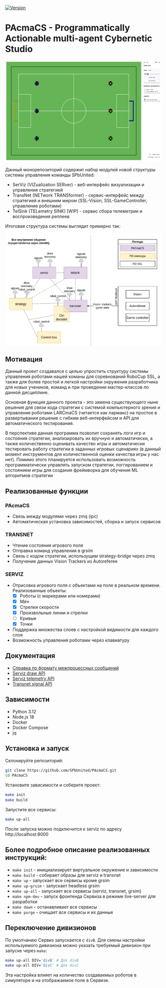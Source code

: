 [![Version](https://img.shields.io/badge/version-v0.20.8-informational)](https://github.com/SPBUnited/serviz/actions/workflows/auto-semver.yml)

# PAcmaCS - Programmatically Actionable multi-agent Cybernetic Studio

![](images/2025-03-29-22-52-41.png)

Данный монорепозиторий содержит набор модулей новой структуры системы управления команды SPbUnited:

- SerViz (VIZualization SERver) - веб-интерфейс визуализации и управления стратегией
- TransNet (NETwork TRANSformer) - сервис-интерфейс между стратегией и внешним миром (SSL-Vision, SSL-GameController, управление роботами)
- TelSink (TELemetry SINK) [WIP] - сервис сбора телеметрии и воспроизведения реплеев

Итоговая структура системы выглядит примерно так:

<!-- ![](images/system_architecture.svg) -->

![](docs/architecture.drawio.png)

## Мотивация

Данный проект создавался с целью упростить структуру системы управления роботами нашей команы для соревнований RoboCup SSL, а также для более простой и легкой настройки окружения разработчика для новых учеников, команд и при проведении мастер-классов по данной дисциплине.

Основная функция данного проекта - это замена существующего ныне решения для связи кода стратегии с системой компьютерного зрения и управления роботами LARCmaCS (читается как лармакс) на простое в развертывании решение с гибким веб-интерфейсом и API для автоматического тестирования.

В перспективе данная программа позволит сохранять логи игр и состояния стратегии, анализировать их вручную и автоматически, а также количественно оценивать качество игры и автоматически тестировать работу стратегии в заданных игровых сценариях (в данный момент инструментов для количественной оценки качества игры у нас нет). Помимо этого планируется использовать возможность программатически управлять запуском стратегии, логгированием и состоянием игры для создания фреймворка для обучения ML алгоритмов стратегии

## Реализованные функции

### PAcmaCS

- Связь между модулями через zmq (ipc)
- Автоматическая установка зависимостей, сборка и запуск сервисов

### TRANSNET

- Чтение состояния игрового поля
- Отправка команд управления в grsim
- Связь с кодом стратегии, использущим strategy-bridge через zmq
- Получение данных Vision Trackers из Autoreferee

### SERVIZ
- Отрисовка игрового поля с объектами на поле в реальном времени. Реализованные объекты:
    - [x] Роботы (с маркерами или номерами)
    - [x] Мяч
    - [x] Стрелки скорости
    - [x] Произвольные линии и стрелки
    - [ ] Кривые
    - [x] Точки
- Поддержка множества слоев с настройкой видимости для каждого слоя
- Возможность управления роботами через клавиатуру

## Документация

- [Справка по формату межпроцессных сообщений](docs/zmq_api_v3.md)
- [Serviz draw API](docs/serviz_draw_api.md)
- [Serviz telemetry API](docs/serviz_telemetry_api.md)
- [Transnet signal API](docs/transnet_signal_api.md)

## Зависимости

- Python 3.12
- Node.js 18
- Docker
- Docker Compose
- jq

## Установка и запуск

Склонируйте репозиторий:

```bash
git clone https://github.com/SPbUnited/PAcmaCS.git
cd PAcmaCS
```

Установите зависимости и соберите проект:

```bash
make init
make build
```

Запустите все сервисы:

```bash
make up-all
```

После запуска можно подключится к serviz по адресу http://localhost:8000

## Более подробное описание реализованных инструкций:

- `make init` - инициализирует виртуальное окружение и зависимости
- `make build` - собирает образы для serviz и transnet
- `make up` - запускает все сервисы кроме grsim
- `make up-grsim` - запускает headless grsim
- `make up-all` - запускает все сервисы (serviz, transnet, grsim)
- `make npm-dev` - запуск фронтенда Сервиза в режиме live-server для разработки
- `make down` - останавливает все сервисы
- `make purge` - очищает все сервисы и их данные

## Переключение дивизионов

По умолчанию Сервиз запускается с `divB`. Для смены настройки используемого дивизиона можно указать требуемый дивизион при запуске через `make`:

```bash
make up-all DIV='divB' # Для divB
make up-all DIV='divC' # Для divC
```

Эта настройка влияет на количество создаваемых роботов в симуляторе и на отображаемое поле в Сервизе.
